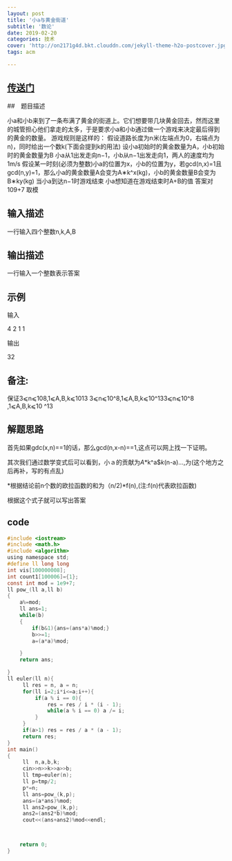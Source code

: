 ```yaml
---
layout: post
title: '小a与黄金街道'
subtitle: '数论'
date: 2019-02-20
categories: 技术
cover: 'http://on2171g4d.bkt.clouddn.com/jekyll-theme-h2o-postcover.jpg'
tags: acm

---
```


## [传送门](https://ac.nowcoder.com/acm/contest/317/D)

##　题目描述

小a和小b来到了一条布满了黄金的街道上。它们想要带几块黄金回去，然而这里的城管担心他们拿走的太多，于是要求小a和小b通过做一个游戏来决定最后得到的黄金的数量。
游戏规则是这样的：
假设道路长度为n米(左端点为0，右端点为n)，同时给出一个数k(下面会提到k的用法)
设小a初始时的黄金数量为A，小b初始时的黄金数量为B
小a从1出发走向n−1，小b从n−1出发走向1，两人的速度均为1m/s
假设某一时刻(必须为整数)小a的位置为x，小b的位置为y，若gcd(n,x)=1且gcd(n,y)=1，那么小a的黄金数量A会变为A∗k^x(kg)，小b的黄金数量B会变为B∗ky(kg) 
当小a到达n−1时游戏结束
小a想知道在游戏结束时A+B的值
答案对109+7 取模

## 输入描述

一行输入四个整数n,k,A,B

## 输出描述

一行输入一个整数表示答案

## 示例

输入

4 2 1 1 

输出

32

## 备注:
保证3⩽n⩽108,1⩽A,B,k⩽1013 3⩽n⩽10^8,1⩽A,B,k⩽10^133⩽n⩽10^8
 ,1⩽A,B,k⩽10 ^13

## 解题思路

首先如果gdc(x,n)==1的话，那么gcd(n,x-n)==1,这点可以网上找一下证明。

其次我们通过数学变式后可以看到，小ａ的贡献为$A*$k^a$*k*(n-a)...,为(这个地方之后再补，写的有点乱)

*根据结论前n个数的欧拉函数的和为（n/2)*f(n),(注:f(n)代表欧拉函数)

根据这个式子就可以写出答案

## code

```c
#include <iostream>
#include <math.h>
#include <algorithm>
using namespace std;
#define ll long long
int vis[100000008];
int count1[100006]={1};
const int mod = 1e9+7;
ll pow_(ll a,ll b)
{
    a%=mod;
    ll ans=1;
    while(b)
    {
        if(b&1){ans=(ans*a)%mod;}
        b>>=1;
        a=(a*a)%mod;

    }
    return ans;

}
ll euler(ll n){
     ll res = n, a = n;
     for(ll i=2;i*i<=a;i++){
         if(a % i == 0){
             res = res / i * (i - 1);
             while(a % i == 0) a /= i;
         }
     }
     if(a>1) res = res / a * (a - 1);
     return res;
}
int main()
{
     ll  n,a,b,k;
     cin>>n>>k>>a>>b;
     ll tmp=euler(n);
     ll p=tmp/2;
     p*=n;
     ll ans=pow_(k,p);
     ans=(a*ans)%mod;
     ll ans2=pow_(k,p);
     ans2=(ans2*b)%mod;
     cout<<(ans+ans2)%mod<<endl;



    return 0;
}


```

